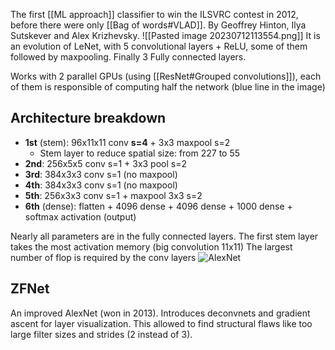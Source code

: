 The first [[ML approach]] classifier to win the ILSVRC contest in 2012, before there were only [[Bag of words#VLAD]].
By Geoffrey Hinton, Ilya Sutskever and Alex Krizhevsky.
![[Pasted image 20230712113554.png]]
It is an evolution of LeNet, with 5 convolutional layers + ReLU, some of them followed by maxpooling. Finally 3 Fully connected layers.

Works with 2 parallel GPUs (using [[ResNet#Grouped convolutions]]), each of them is responsible of computing half the network (blue line in the image)
## Architecture breakdown
- **1st** (stem): 96x11x11 conv **s=4** + 3x3 maxpool s=2
	- Stem layer to reduce spatial size: from 227 to 55
- **2nd**: 256x5x5 conv s=1 + 3x3 pool s=2
- **3rd**: 384x3x3 conv s=1 (no maxpool)
- **4th**: 384x3x3 conv s=1 (no maxpool)
- **5th**: 256x3x3 conv s=1 + maxpool 3x3 s=2
- **6th** (dense): flatten + 4096 dense + 4096 dense + 1000 dense + softmax activation (output)

Nearly all parameters are in the fully connected layers.
The first stem layer takes the most activation memory (big convolution 11x11)
The largest number of flop is required by the conv layers
![AlexNet](https://www.youtube.com/watch?v=jvC5eP3Wdcc)
## ZFNet
An improved AlexNet (won in 2013). Introduces deconvnets and gradient ascent for layer visualization. This allowed to find structural flaws like too large filter sizes and strides (2 instead of 3).
